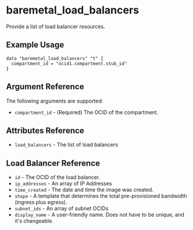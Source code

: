 # baremetal\_load\_balancers

Provide a list of load balancer resources.

## Example Usage

```
data "baremetal_load_balancers" "t" {
  compartment_id = "ocid1.compartment.stub_id"
}
```

## Argument Reference

The following arguments are supported:

* `compartment_id` - (Required) The OCID of the compartment.

## Attributes Reference
* `load_balancers` - The list of load balancers

## Load Balancer Reference
* `id` - The OCID of the load balancer.
* `ip_addresses` - An array of IP Addresses
* `time_created` - The date and time the image was created.
* `shape` - A template that determines the total pre-provisioned bandwidth (ingress plus egress).
* `subnet_ids` - An array of subnet OCIDs
* `display_name` - A user-friendly name. Does not have to be unique, and it's changeable.